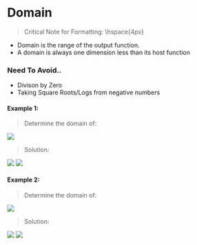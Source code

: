 # Domain

> Critical Note for Formatting: \hspace{4px}

- Domain is the range of the output function.
- A domain is always one dimension less than its host function

### Need To Avoid..

- Divison by Zero
- Taking Square Roots/Logs from negative numbers

#### Example 1:
> Determine the domain of:
<img src="https://render.githubusercontent.com/render/math?math=%5Ccolor%7B%23FF4500%7D%0A%5Cf(x%2Cy)%3D%5Csqrt%7B1-x%5E2-y%5E2%7D%5C%5D">

> Solution: 

<img src="https://render.githubusercontent.com/render/math?math=%5Ccolor%7B%23FF4500%7D%0AD%20%3D%20domain(f)%20%3D%20%5Cleft%20%5C%7B%20(x%2Cy)%5Cin%5Cmathbb%7BR%7D%5E2%20%5Chspace%7B4px%7D%20%7C%20%5Chspace%7B4px%7D%201-x%5E2-y%5E2%5Cgeq0%20%5Cright%20%5C%7D">

<img src="https://render.githubusercontent.com/render/math?math=%5Ccolor%7B%23FF4500%7D%0A1-x%5E2-y%5E2%5Cgeq%200%20%3D%20Circle%20%5Chspace%7B3px%7D%20Equation!">

#### Example 2:
> Determine the domain of: 
<img src="https://render.githubusercontent.com/render/math?math=%5Ccolor%7B%23FF4500%7D%0A%5Cf(x%2Cy)%20%3D%201%2F(x-y)%5C%5D%0A">

> Solution: 
<img src="https://render.githubusercontent.com/render/math?math=%5Ccolor%7B%23FF4500%7D%0AD%3DDomain(f)%3D%5Cleft%20%5C%7B%20(x%2Cy)%5Cin%5Cmathbb%7BR%7D%5E2%20%5Chspace%7B4px%7D%20%7C%20%5Chspace%7B4px%7D%20x-y%5Cneq%200%20%5Cright%20%5C%7D%0A">

<img src="https://render.githubusercontent.com/render/math?math=%5Ccolor%7B%23FF4500%7D%0Ay%5Cneq%20x%0A">











